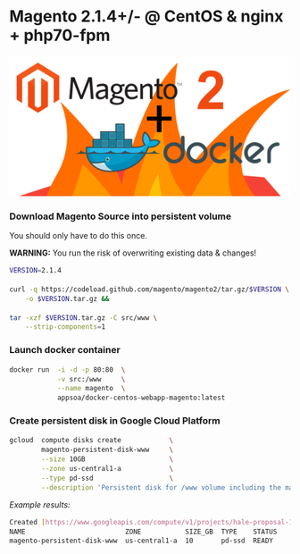 # Magento 2.1.4+/- @ CentOS & nginx + php70-fpm
![docker](./magento-2-development-docker-os-x.png)

### Download Magento Source into persistent volume
You should only have to do this once.

__WARNING:__ You run the risk of overwriting existing data & changes!

```sh
VERSION=2.1.4

curl -q https://codeload.github.com/magento/magento2/tar.gz/$VERSION \
    -o $VERSION.tar.gz &&
        
tar -xzf $VERSION.tar.gz -C src/www \
    --strip-components=1

```

### Launch docker container 

```sh
docker run  -i -d -p 80:80  \
            -v src:/www     \
            --name magento  \
            appsoa/docker-centos-webapp-magento:latest
```

### Create persistent disk in Google Cloud Platform

```sh
gcloud  compute disks create            \
        magento-persistent-disk-www     \
        --size 10GB                     \
        --zone us-central1-a            \
        --type pd-ssd                   \
        --description 'Persistent disk for /www volume including the magento source code.' 
```

_Example results:_
```sh
Created [https://www.googleapis.com/compute/v1/projects/hale-proposal-159523/zones/us-central1-a/disks/magento-persistent-disk-www].
NAME                         ZONE           SIZE_GB  TYPE    STATUS
magento-persistent-disk-www  us-central1-a  10       pd-ssd  READY
````